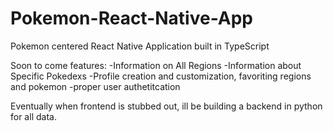# Pokemon-React-Native-App
Pokemon centered React Native Application built in TypeScript

Soon to come features:
-Information on All Regions
-Information about Specific Pokedexs
-Profile creation and customization, favoriting regions and pokemon
-proper user authetitcation 

Eventually when frontend is stubbed out, ill be building a backend in python for all data.
